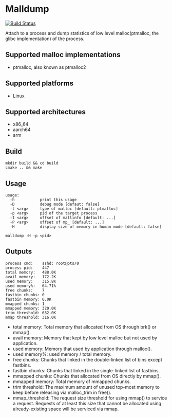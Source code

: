 # Malldump

[![Build Status](https://travis-ci.com/yonzkon/libcx.svg?branch=master)](https://travis-ci.com/yonzkon/libcx)

Attach to a process and dump statistics of low level malloc(ptmalloc, the glibc implementation) of the process.

## Supported malloc implementations

- ptmalloc, also known as ptmalloc2

## Supported platforms

- Linux

## Supported architectures

- x86_64
- aarch64
- arm

## Build
```
mkdir build && cd build
cmake .. && make
```

## Usage

```
usage:
  -h           print this usage
  -D           debug mode [defaut: false]
  -t <arg>     type of malloc [default: ptmalloc]
  -p <arg>     pid of the target process
  -I <arg>     offset of mallinfo [default: ...]
  -P <arg>     offset of mp_ [default: ...]
  -H           display size of memory in human mode [default: false]
```
```
malldump -H -p <pid>
```

## Outputs

```
process cmd:    sshd: root@pts/0
process pid:    447
total memory:   488.0K
avail memory:   172.2K
used memory:    315.8K
used memory%:   64.71%
free chunks:    7
fastbin chunks: 0
fastbin memory: 0.0K
mmapped chunks: 1
mmapped memory: 320.0K
trim threshold: 632.0K
mmap threshold: 316.0K
```

- total memory: Total memory that allocated from OS through brk() or mmap().
- avail memory: Memory that kept by low level malloc but not used by application.
- used memory: Memory that used by application through malloc().
- used memory%: used memory / total memory.
- free chunks: Chunks that linked in the double-linked list of bins except fastbins.
- fastbin chunks: Chunks that linked in the single-linked list of fastbins.
- mmapped chunks: Chunks that allocated from OS directly by mmap().
- mmapped memory: Total memory of mmapped chunks.
- trim threshold: The maximum amount of unused top-most memory to keep before releasing via malloc_trim in free().
- mmap_threshold: The request size threshold for using mmap() to service a request. Requests of at least this size that cannot be allocated using already-existing space will be serviced via mmap.
